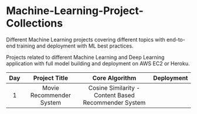 # Machine-Learning-Project-Collections
Different Machine Learning projects covering different topics with end-to-end training and deployment with ML best practices.

Projects related to different Machine Learning and Deep Learning application with full model building and deployment on AWS EC2 or Heroku.

| Day | Project Title| Core Algorithm | Deployment|
| :---: | :---: | :---: | :---: |
| 1 | Movie Recommender System | Cosine Similarity - Content Based Recommender System |